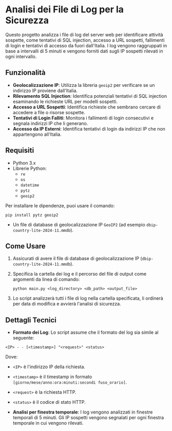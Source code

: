 
# Analisi dei File di Log per la Sicurezza

Questo progetto analizza i file di log del server web per identificare attività sospette, come tentativi di SQL injection, accesso a URL sospetti, fallimenti di login e tentativi di accesso da fuori dall'Italia. I log vengono raggruppati in base a intervalli di 5 minuti e vengono forniti dati sugli IP sospetti rilevati in ogni intervallo.

## Funzionalità

- **Geolocalizzazione IP**: Utilizza la libreria `geoip2` per verificare se un indirizzo IP proviene dall'Italia.
- **Rilevamento SQL Injection**: Identifica potenziali tentativi di SQL injection esaminando le richieste URL per modelli sospetti.
- **Accesso a URL Sospetti**: Identifica richieste che sembrano cercare di accedere a file o risorse sospette.
- **Tentativi di Login Falliti**: Monitora i fallimenti di login consecutivi e segnala indirizzi IP che li generano.
- **Accesso da IP Esterni**: Identifica tentativi di login da indirizzi IP che non appartengono all'Italia.

## Requisiti

- Python 3.x
- Librerie Python:
  - `re`
  - `os`
  - `datetime`
  - `pytz`
  - `geoip2`
  
Per installare le dipendenze, puoi usare il comando:

```
pip install pytz geoip2
```

- Un file di database di geolocalizzazione IP `GeoIP2` (ad esempio `dbip-country-lite-2024-11.mmdb`).

## Come Usare

1. Assicurati di avere il file di database di geolocalizzazione IP (`dbip-country-lite-2024-11.mmdb`).
2. Specifica la cartella dei log e il percorso del file di output come argomenti da linea di comando:
   ```
   python main.py <log_directory> <db_path> <output_file>
   ```

3. Lo script analizzerà tutti i file di log nella cartella specificata, li ordinerà per data di modifica e avvierà l'analisi di sicurezza.

## Dettagli Tecnici

- **Formato dei Log**: Lo script assume che il formato del log sia simile al seguente:

```
<IP> - - [<timestamp>] "<request>" <status>
```

Dove:
- `<IP>` è l'indirizzo IP della richiesta.
- `<timestamp>` è il timestamp in formato `[giorno/mese/anno:ora:minuti:secondi fuso_orario]`.
- `<request>` è la richiesta HTTP.
- `<status>` è il codice di stato HTTP.

- **Analisi per finestra temporale**: I log vengono analizzati in finestre temporali di 5 minuti. Gli IP sospetti vengono segnalati per ogni finestra temporale in cui vengono rilevati.
